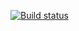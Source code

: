 [![Build status](https://ci.appveyor.com/api/projects/status/e8p4svgm7p9vtjva?svg=true)](https://ci.appveyor.com/project/r616on/react-home-works-8-hooks-context)

